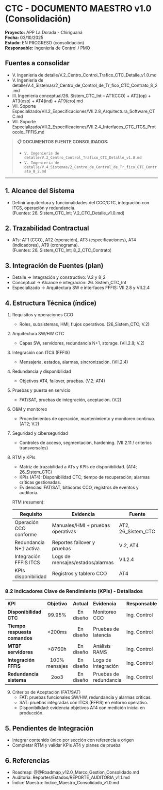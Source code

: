 # CTC - DOCUMENTO MAESTRO v1.0 (Consolidación)

**Proyecto:** APP La Dorada - Chiriguaná  
**Fecha:** 03/10/2025  
**Estado:** EN PROGRESO (consolidación)  
**Responsable:** Ingeniería de Control / PMO  

## Fuentes a consolidar
- V. Ingenieria de detalle/V.2_Centro_Control_Trafico_CTC_Detalle_v1.0.md
- V. Ingenieria de detalle/V.4_Sistemas/2_Centro_de_Control_de_Tr_fico_CTC_Contrato_8_2.md
- III. Ingenieria conceptual/26. Sistem_CTC_Int – AT1(CCO) + AT2(op) + AT3(esp) + AT4(ind) + AT9(cro).md
- VII. Soporte Especializado/VII.2_Especificaciones/VII.2.8_Arquitectura_Software_CTC.md
- VII. Soporte Especializado/VII.2_Especificaciones/VII.2.4_Interfaces_CTC_ITCS_Protocolo_FFFIS.md

> **📋 DOCUMENTOS FUENTE CONSOLIDADOS:**
> - `V. Ingenieria de detalle/V.2_Centro_Control_Trafico_CTC_Detalle_v1.0.md`
> - `V. Ingenieria de detalle/V.4_Sistemas/2_Centro_de_Control_de_Tr_fico_CTC_Contrato_8_2.md`

---

## 1. Alcance del Sistema
- Definir arquitectura y funcionalidades del CCO/CTC, integración con ITCS, operación y redundancia.  
  (Fuentes: 26. Sistem_CTC_Int; V.2_CTC_Detalle_v1.0.md)

## 2. Trazabilidad Contractual
- ATs: AT1 (CCO), AT2 (operación), AT3 (especificaciones), AT4 (indicadores), AT9 (cronograma).  
  (Fuentes: 26. Sistem_CTC_Int; 8_2_CTC_Contrato)

## 3. Integración de Fuentes (plan)
- Detalle → Integración y constructivo: V.2 y 8_2  
- Conceptual → Alcance e integración: 26. Sistem_CTC_Int  
- Especializado → Arquitectura SW e interfaces FFFIS: VII.2.8 y VII.2.4  

## 4. Estructura Técnica (índice)
1. Requisitos y operaciones CCO  
   - Roles, subsistemas, HMI, flujos operativos. (26_Sistem_CTC; V.2)
2. Arquitectura SW/HW CTC  
   - Capas SW, servidores, redundancia N+1, storage. (VII.2.8; V.2)
3. Integración con ITCS (FFFIS)  
   - Mensajería, estados, alarmas, sincronización. (VII.2.4)
4. Redundancia y disponibilidad  
   - Objetivos AT4, failover, pruebas. (V.2; AT4)
5. Pruebas y puesta en servicio  
   - FAT/SAT, pruebas de integración, aceptación. (V.2)
6. O&M y monitoreo  
   - Procedimientos de operación, mantenimiento y monitoreo continuo. (AT2; V.2)
7. Seguridad y ciberseguridad  
   - Controles de acceso, segmentación, hardening. (VII.2.11 / criterios transversales)
8. RTM y KPIs  
   - Matriz de trazabilidad a ATs y KPIs de disponibilidad. (AT4; 26_Sistem_CTC)
   - KPIs (AT4): Disponibilidad CTC; tiempo de recuperación; alarmas críticas gestionadas.  
   - Evidencias: FAT/SAT, bitácoras CCO, registros de eventos y auditoría.

   RTM (resumen):
   
   | Requisito | Evidencia | Fuente |
   |---|---|---|
   | Operación CCO conforme | Manuales/HMI + pruebas operativas | AT2, 26_Sistem_CTC |
   | Redundancia N+1 activa | Reportes failover y pruebas | V.2, AT4 |
   | Integración FFFIS ITCS | Logs de mensajes/estados/alarmas | VII.2.4 |
   | KPIs disponibilidad | Registros y tablero CCO | AT4 |

### 8.2 Indicadores Clave de Rendimiento (KPIs) - Detallados

| KPI | Objetivo | Actual | Evidencia | Responsable | Estado |
|:---|:---:|:---:|:---|:---|:---:|
| **Disponibilidad CTC** | 99.95% | En diseño | Monitoreo CCO | Ing. Control | ⏳ |
| **Tiempo respuesta comandos** | <200ms | En diseño | Pruebas de latencia | Ing. Control | ⏳ |
| **MTBF servidores** | >8760h | En diseño | Análisis RAMS | Ing. Control | ⏳ |
| **Integración FFFIS** | 100% mensajes | En diseño | Logs de integración | Ing. Control | ⏳ |
| **Redundancia sistema** | 2oo3 | En diseño | Pruebas de redundancia | Ing. Control | ⏳ |

9. Criterios de Aceptación (FAT/SAT)
   - FAT: pruebas funcionales SW/HW, redundancia y alarmas críticas.
   - SAT: pruebas integradas con ITCS (FFFIS) en entorno operativo.
   - Disponibilidad: evidencia objetivos AT4 con medición inicial en producción.

## 5. Pendientes de Integración
- Integrar contenido único por sección con referencia a origen  
- Completar RTM y validar KPIs AT4 y planes de prueba  

## 6. Referencias
- Roadmap: @@Roadmap_v12.0_Marco_Gestion_Consolidado.md
- Auditoría: Reportes/Estados/REPORTE_AUDITORIA_v1.1.md
- Índice Maestro: Indice_Maestro_Consolidado_v1.0.md
